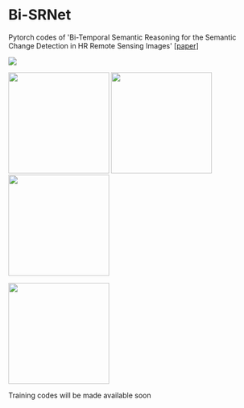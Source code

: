 # Bi-SRNet
Pytorch codes of 'Bi-Temporal Semantic Reasoning for the Semantic Change Detection in HR Remote Sensing Images' [[paper]](https://arxiv.org/abs/2108.06103)

<img src="https://github.com/ggsDing/Bi-SRNet/blob/main/FlowChart.png">

<img src="https://github.com/ggsDing/Bi-SRNet/blob/main/SR.png" height="200"> <img src="https://github.com/ggsDing/Bi-SRNet/blob/main/BiSR.png" height="200">
<img src="https://github.com/ggsDing/Bi-SRNet/blob/main/SCLoss.png" height="200">

<img src="https://github.com/ggsDing/Bi-SRNet/blob/main/Loss_forward.png" height="200">

Training codes will be made available soon
